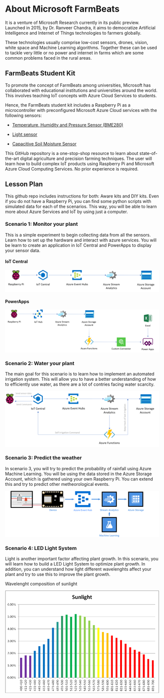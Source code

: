 # About Microsoft FarmBeats

It is a venture of Microsoft Research currently in its public preview. Launched in 2015, by Dr. Ranveer Chandra, it aims to democratize Artificial Intelligence and Internet of Things technologies to farmers globally.

These technologies usually comprise low-cost sensors, drones, vision, white space and Machine Learning algorithms. Together these can be used to tackle very little or no power and internet in farms which are some common problems faced in the rural areas.

## FarmBeats Student Kit

To promote the concept of FarmBeats among universities, Microsoft has collaborated with educational institutions and universities around the world. This involves teaching IoT concepts with Azure Cloud Services to students.

Hence, the FarmBeats student kit includes a Raspberry Pi as a microcontroller with preconfigured Microsoft Azure Cloud services with the following sensors:

- [Temperature, Humidity and Pressure Sensor (BME280)](https://wiki.seeedstudio.com/Grove-Barometer_Sensor-BME280/)

- [Light sensor](https://wiki.seeedstudio.com/Grove-Light_Sensor/)

- [Capacitive Soil Moisture Sensor](https://wiki.seeedstudio.com/Grove-Capacitive_Moisture_Sensor-Corrosion-Resistant/)

This GitHub repository is a one-stop-shop resource to learn about state-of-the-art digital agriculture and precision farming techniques. The user will learn how to build complex IoT products using Raspberry Pi and Microsoft Azure Cloud Computing Services. No prior experience is required.

## Lesson Plan

This github repo includes instructions for both: Aware kits and DIY kits. Even if you do not have a Raspberry Pi, you can find some python scripts with simulated data for each of the scenarios. This way, you will be able to learn more about Azure Services and IoT by using just a computer.

### Scenario 1: Monitor your plant

This is a simple experiment to begin collecting data from all the sensors. Learn how to set up the hardware and interact with azure services. 
You will be learn to create an application in IoT Central and PowerApps to display your sensor data. 

#### IoT Central

![Azure services iotc](Aware_Kits/Lab1_MonitorYourPlant/IoTCentral/media/AzureServices_iotc.png)

#### PowerApps

![Azure services powerapps](Aware_Kits/Lab1_MonitorYourPlant/PowerApps/media/AzureServices_powerapps.png)

### Scenario 2: Water your plant

The main goal for this scenario is to learn how to implement an automated irrigation system. This will allow you to have a better understanding of how to efficiently use water, as there are a lot of contries facing water scarcity.

![AzureServiceS1](Aware_Kits/Lab2_WaterYourPlant/Alarm_system/media/AzureServices_Scenario2.png)

### Scenario 3: Predict the weather

In scenario 3, you will try to predict the probability of rainfall using Azure Machine Learning. You will be using the data stored in the Azure Storage Account, which is gathered using your own Raspberry Pi. You can extend this and try to predict other metheorological events.

![Ml Diagram](Aware_Kits/Lab3_PredictTheWeather/media/ML-Diagram.png)

### Scenario 4: LED Light System

Light is another important factor affecting plant growth. In this scenario, you will learn how to build a LED Light System to optimize plant growth. In addition, you can understand how light different wavelenghts affect your plant and try to use this to improve the plant growth.

Wavelenght composition of sunlight

![sunlight composition](Aware_Kits/Lab4_LEDLightSystem/media/sunlight.png)
